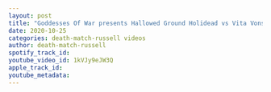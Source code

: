 ```yaml
---
layout: post
title: "Goddesses Of War presents Hallowed Ground Holidead vs Vita Vonstarr"
date: 2020-10-25
categories: death-match-russell videos
author: death-match-russell
spotify_track_id: 
youtube_video_id: 1kVJy9eJW3Q
apple_track_id: 
youtube_metadata: 
---
```

